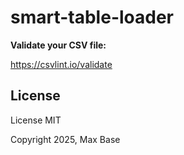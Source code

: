 # smart-table-loader

**Validate your CSV file:**

https://csvlint.io/validate

## License

License MIT

Copyright 2025, Max Base
